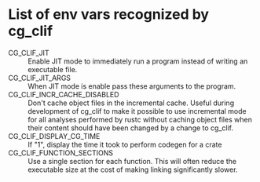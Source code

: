 # List of env vars recognized by cg_clif

<dl>
    <dt>CG_CLIF_JIT</dt>
    <dd>Enable JIT mode to immediately run a program instead of writing an executable file.</dd>
    <dt>CG_CLIF_JIT_ARGS</dt>
    <dd>When JIT mode is enable pass these arguments to the program.</dd>
    <dt>CG_CLIF_INCR_CACHE_DISABLED</dt>
    <dd>Don't cache object files in the incremental cache. Useful during development of cg_clif
    to make it possible to use incremental mode for all analyses performed by rustc without caching
    object files when their content should have been changed by a change to cg_clif.</dd>
    <dt>CG_CLIF_DISPLAY_CG_TIME</dt>
    <dd>If "1", display the time it took to perform codegen for a crate</dd>
    <dt>CG_CLIF_FUNCTION_SECTIONS</dt>
    <dd>Use a single section for each function. This will often reduce the executable size at the
        cost of making linking significantly slower.</dd>
</dl>
